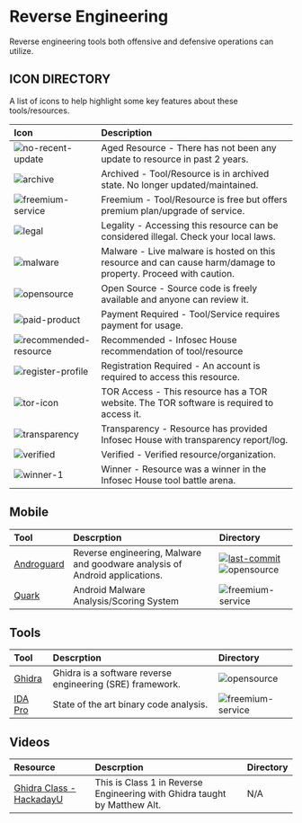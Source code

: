 # Reverse Engineering

Reverse engineering tools both offensive and defensive operations can utilize.

## ICON DIRECTORY

A list of icons to help highlight some key features about these tools/resources.

| Icon | Description |
| :--- | :--- |
| ![no-recent-update](https://raw.githubusercontent.com/InfosecHouse/InfosecHouse/main/icons/no-recent-update.png) | Aged Resource - There has not been any update to resource in past 2 years. |
| ![archive](https://raw.githubusercontent.com/InfosecHouse/InfosecHouse/main/icons/archive.png) | Archived - Tool/Resource is in archived state. No longer updated/maintained. |
| ![freemium-service](https://raw.githubusercontent.com/InfosecHouse/InfosecHouse/main/icons/freemium-service.png) | Freemium - Tool/Resource is free but offers premium plan/upgrade of service. |
| ![legal](https://raw.githubusercontent.com/InfosecHouse/InfosecHouse/main/icons/legal.png) | Legality - Accessing this resource can be considered illegal. Check your local laws. |
| ![malware](https://raw.githubusercontent.com/InfosecHouse/InfosecHouse/main/icons/malware.png) | Malware - Live malware is hosted on this resource and can cause harm/damage to property. Proceed with caution. |
| ![opensource](https://raw.githubusercontent.com/InfosecHouse/InfosecHouse/main/icons/opensource.png) | Open Source - Source code is freely available and anyone can review it. |
| ![paid-product](https://raw.githubusercontent.com/InfosecHouse/InfosecHouse/main/icons/paid-product.png) | Payment Required - Tool/Service requires payment for usage. |
| ![recommended-resource](https://raw.githubusercontent.com/InfosecHouse/InfosecHouse/main/icons/recommended-resource.png) | Recommended - Infosec House recommendation of tool/resource |
| ![register-profile](https://raw.githubusercontent.com/InfosecHouse/InfosecHouse/main/icons/register-profile.png) | Registration Required - An account is required to access this resource. |
| ![tor-icon](https://raw.githubusercontent.com/InfosecHouse/InfosecHouse/main/icons/tor-icon.png) | TOR Access - This resource has a TOR website. The TOR software is required to access it. |
| ![transparency](https://raw.githubusercontent.com/InfosecHouse/InfosecHouse/main/icons/transparency.png) | Transparency - Resource has provided Infosec House with transparency report/log. |
| ![verified](https://raw.githubusercontent.com/InfosecHouse/InfosecHouse/main/icons/verified.png) | Verified - Verified resource/organization. |
| ![winner-1](https://raw.githubusercontent.com/InfosecHouse/InfosecHouse/main/icons/winner.png) | Winner - Resource was a winner in the Infosec House tool battle arena. |

## Mobile

| Tool | Descrption | Directory |
| :--- | :--- | :--- |
| [Androguard](https://github.com/androguard/androguard) | Reverse engineering, Malware and goodware analysis of Android applications. | [![last-commit](https://badgen.net/github/last-commit/androguard/androguard)](https://badgen.net/github/last-commit/androguard/androguard) ![opensource](https://raw.githubusercontent.com/InfosecHouse/InfosecHouse/main/icons/opensource.png) |
| [Quark](https://github.com/quark-engine/quark-engine) | Android Malware Analysis/Scoring System | ![freemium-service](https://raw.githubusercontent.com/InfosecHouse/InfosecHouse/main/icons/freemium-service.png) |

## Tools

| Tool | Descrption | Directory |
| :--- | :--- | :--- |
| [Ghidra](https://github.com/NationalSecurityAgency/ghidra) | Ghidra is a software reverse engineering \(SRE\) framework. | ![opensource](https://raw.githubusercontent.com/InfosecHouse/InfosecHouse/main/icons/opensource.png) |
| [IDA Pro](https://hex-rays.com/) | State of the art binary code analysis. | ![freemium-service](https://raw.githubusercontent.com/InfosecHouse/InfosecHouse/main/icons/freemium-service.png) |

## Videos

| Resource | Descrption | Directory |
| :--- | :--- | :--- |
| [Ghidra Class - HackadayU](https://www.youtube.com/watch?v=d4Pgi5XML8E) | This is Class 1 in Reverse Engineering with Ghidra taught by Matthew Alt. | N/A |

